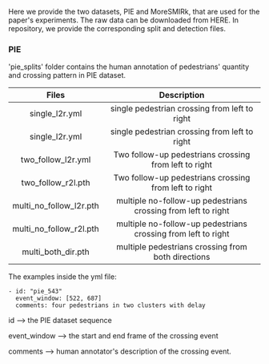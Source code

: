 Here we provide the two datasets, PIE and MoreSMIRk, that are used for the paper's experiments.
The raw data can be downloaded from HERE. In repository, we provide the corresponding split and detection files. 

### PIE
'pie_splits' folder contains the human annotation of pedestrians' quantity and crossing pattern in PIE dataset.  

|          Files          |                          Description                          | 
|:-----------------------:|:-------------------------------------------------------------:|
|     single_l2r.yml      |         single pedestrian crossing from left to right         | 
|     single_l2r.yml      |         single pedestrian crossing from left to right         | 
|   two_follow_l2r.yml    |     Two follow-up pedestrians crossing from left to right     | 
|   two_follow_r2l.pth    |     Two follow-up pedestrians crossing from left to right     | 
| multi_no_follow_l2r.pth | multiple no-follow-up pedestrians crossing from left to right | 
| multi_no_follow_r2l.pth | multiple no-follow-up pedestrians crossing from left to right | 
|   multi_both_dir.pth    |      multiple pedestrians crossing from both directions       |

The examples inside the yml file:
```angular2html
- id: "pie_543"
  event_window: [522, 687]
  comments: four pedestrians in two clusters with delay
```
id --> the PIE dataset sequence 

event_window --> the start and end frame of the crossing event 

comments --> human annotator's description of the crossing event. 